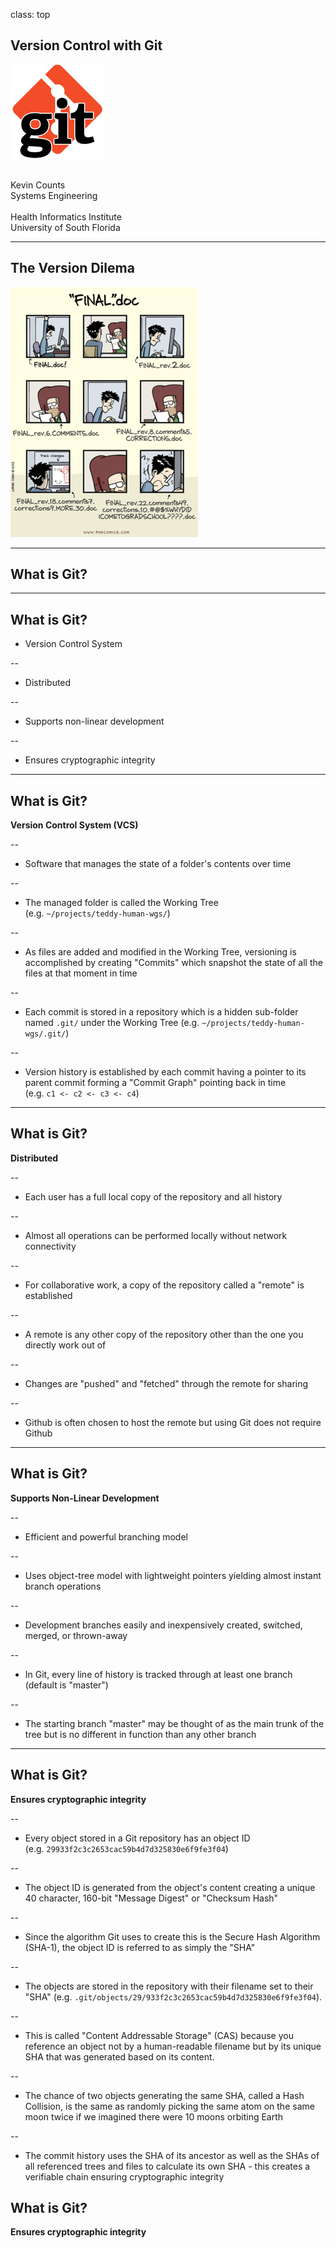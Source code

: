 class: top

## Version Control with Git

![Git Logo](images/git-logo.jpg)

<br/>
Kevin Counts<br/>
Systems Engineering
<br/>
<br/>
Health Informatics Institute<br/>
University of South Florida<br/>

---

## The Version Dilema

![Final Doc](images/final-doc.png)


---

## What is Git?


---

## What is Git?

- Version Control System

--

- Distributed

--

- Supports non-linear development

--

- Ensures cryptographic integrity

---

## What is Git?

**Version Control System (VCS)**

--

- Software that manages the state of a folder's contents over time

--

- The managed folder is called the Working Tree<br/>(e.g. `~/projects/teddy-human-wgs/`)

--

- As files are added and modified in the Working Tree, versioning is accomplished by creating "Commits" which snapshot the state of all the files at that moment in time

--

- Each commit is stored in a repository which is a hidden sub-folder named `.git/` under the Working Tree (e.g. `~/projects/teddy-human-wgs/.git/`)

--

- Version history is established by each commit having a pointer to its parent commit forming a "Commit Graph" pointing back in time<br/>(e.g. `c1 <- c2 <- c3 <- c4`)

---

## What is Git?

**Distributed**

--

- Each user has a full local copy of the repository and all history

--

- Almost all operations can be performed locally without network connectivity

--

- For collaborative work, a copy of the repository called a "remote" is established

--

- A remote is any other copy of the repository other than the one you directly work out of

--

- Changes are "pushed" and "fetched" through the remote for sharing

--

- Github is often chosen to host the remote but using Git does not require Github

---

## What is Git?

**Supports Non-Linear Development**

--

- Efficient and powerful branching model

--

- Uses object-tree model with lightweight pointers yielding almost instant branch operations

--

- Development branches easily and inexpensively created, switched, merged, or thrown-away

--

- In Git, every line of history is tracked through at least one branch (default is "master")

--

- The starting branch "master" may be thought of as the main trunk of the tree but is no different in function than any other branch

---

## What is Git?

**Ensures cryptographic integrity**

--

- Every object stored in a Git repository has an object ID<br/>(e.g. `29933f2c3c2653cac59b4d7d325830e6f9fe3f04`)

--

- The object ID is generated from the object's content creating a unique 40 character, 160-bit "Message Digest" or "Checksum Hash"

--

- Since the algorithm Git uses to create this is the Secure Hash Algorithm (SHA-1), the object ID is referred to as simply the "SHA"

--

- The objects are stored in the repository with their filename set to their "SHA" (e.g. `.git/objects/29/933f2c3c2653cac59b4d7d325830e6f9fe3f04`).

--

- This is called "Content Addressable Storage" (CAS) because you reference an object not by a human-readable filename but by its unique SHA that was generated based on its content.

--

- The chance of two objects generating the same SHA, called a Hash Collision, is the same as randomly picking the same atom on the same moon twice if we imagined there were 10 moons orbiting Earth

--

- The commit history uses the SHA of its ancestor as well as the SHAs of all referenced trees and files to calculate its own SHA - this creates a verifiable chain ensuring cryptographic integrity


## What is Git?

**Ensures cryptographic integrity**
